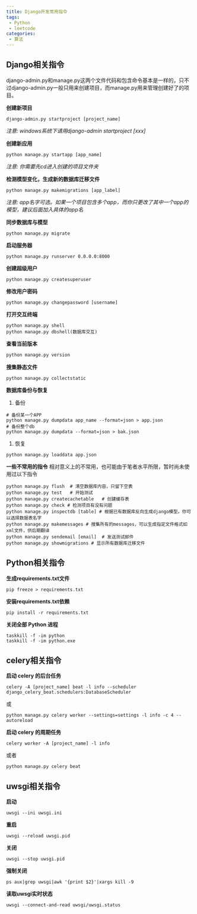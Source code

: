 ```yaml
---
title: Django开发常用指令
tags:
 - Python
 - leetcode
categories:
 - 算法
---
```


## Django相关指令
<!-- more -->
django-admin.py和manage.py这两个文件代码和包含命令基本是一样的，只不过django-admin.py一般只用来创建项目，而manage.py用来管理创建好了的项目。

**创建新项目**

```shell
django-admin.py startproject [project_name]
```

*注意: windows系统下请用django-admin startproject [xxx]*

**创建新应用**

```shell
python manage.py startapp [app_name]
```

*注意: 你需要先cd进入创建的项目文件夹*

**检测模型变化，生成新的数据库迁移文件**

```shell
python manage.py makemigrations [app_label]
```

*注意: app名字可选。如果一个项目包含多个app，而你只更改了其中一个app的模型，建议后面加入具体的app名*

**同步数据库与模型**

```shell
python manage.py migrate
```

**启动服务器**

```shell
python manage.py runserver 0.0.0.0:8000
```

**创建超级用户**

```shell
python manage.py createsuperuser
```

**修改用户密码**

```shell
python manage.py changepassword [username]
```

**打开交互终端**

```shell
python manage.py shell
python manage.py dbshell(数据库交互)
```

**查看当前版本**

```python
python manage.py version
```

**搜集静态文件**

```shell
python manage.py collectstatic
```

**数据库备份与恢复**

1. 备份

```shell
# 备份某一个APP
python manage.py dumpdata app_name --format=json > app.json
# 备份整个db
python manage.py dumpdata --format=json > bak.json
```

1. 恢复

```shell
python manage.py loaddata app.json
```

**一些不常用的指令** 相对意义上的不常用，也可能由于笔者水平所限，暂时尚未使用过以下指令

```shell
python manage.py flush	# 清空数据库内容，只留下空表
python manage.py test	# 开始测试
python manage.py createcachetable	# 创建缓存表
python manage.py check # 检测项目有没有问题
python manage.py inspectdb [table] # 根据已有数据库反向生成django模型。你可以选择数据表名字
python manage.py makemessages # 搜集所有的messages，可以生成指定文件格式如xml文件，供后期翻译
python manage.py sendemail [email]	# 发送测试邮件
python manage.py showmigrations	# 显示所有数据库迁移文件
```



## Python相关指令

**生成requirements.txt文件**

```shell
pip freeze > requirements.txt
```

**安装requirements.txt依赖**

```shell
pip install -r requirements.txt
```

**关闭全部 Python 进程**

```shell
taskkill -f -im python
taskkill -f -im python.exe
```



## celery相关指令

**启动 celery 的后台任务**

```shell
celery -A [project_name] beat -l info --scheduler django_celery_beat.schedulers:DatabaseScheduler 
```

或

```shell
python manage.py celery worker --settings=settings -l info -c 4 --autoreload
```

**启动 celery 的周期任务**

```shell
celery worker -A [project_name] -l info 
```

或者

```shell
python manage.py celery beat
```



## uwsgi相关指令

**启动**

```shell
uwsgi --ini uwsgi.ini
```

**重启**

```shell
uwsgi --reload uwsgi.pid  
```

**关闭**

```shell
uwsgi --stop uwsgi.pid
```

**强制关闭**

```shell
ps aux|grep uwsgi|awk '{print $2}'|xargs kill -9
```

**读取uwsgi实时状态**

```shell
uwsgi --connect-and-read uwsgi/uwsgi.status
```


  
